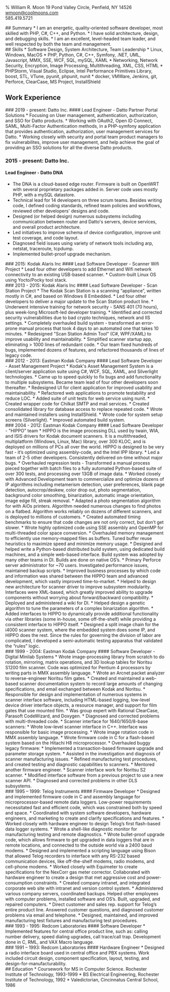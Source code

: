 ﻿% William R. Moon
19 Pond Valley Circle, Penfield, NY 14526        
[wmoon@coolmoons.com][email]          
585.419.5721 

[email]: mailto:wmoon@coolmoons.com

<div>
## Summary
* I am an energetic, quality-oriented software developer, most skilled with PHP, C#, C++, and Python. 
* I have solid architecture, design, and debugging skills.
* I am an excellent, level-headed team leader, and well respected by both the team and management.
</div>

<div>
## Skills
* Software Design, System Architecture, Team Leadership
* Linux, Windows, MacOS
* PHP, Python, C#, C++, Symfony, .NET, UML, Javascript, MMX, SSE, WCF, SQL, mySQL, XAML
* Networking, Network Security, Encryption, Image Processing, Multithreading, XML, CSS, HTML
* PHPStorm, Visual Studio, Eclipse, Intel Performance Primitives Library, boost, STL, VTune, pyunit, phpunit, nunit
* docker, VMWare, Jenkins, git, Perforce, ClearCase, MS Project, InstallShield
</div>

## Work Experience

<div>
### 2019 - present: Datto Inc.
#### Lead Engineer - Datto Partner Portal Solutions
* Focusing on User management, authentication, authorization, and SSO for Datto products.
* Working with OAuth2, Open ID Connect, SAML, Multi-Factor Authentication methods, in a PHP-symfony application that provides authentication, authorization, user management services for Datto.
* Working closely with security and portal team product managers to fix vulnerabilites, improve user management, and help achieve the goal of providing an SSO solutions for all the diverse Datto products.
</div>

### 2015 - present: Datto Inc.
#### Lead Engineer - Datto DNA
* The DNA is a cloud-based edge router. Firmware is built on OpenWRT with several proprietary packages added in. Server code
 uses mostly PHP, with a mySQL datastore.
* Technical lead for 14 developers on three scrum teams. Besides writing code, I defined coding standards, refined team policies and workflows, reviewed other developers' designs and code.
* Designed (or helped design) numerous subsystems including communication between router and Datto's servers,
device services, and overall product architecture.
* Led initiatives to improve schema of device configuration, improve unit test coverage, and code layout.
* Diagnosed field issues using variety of network tools including arp, netstat, traceroute, tcpdump.
* Implemented bullet-proof upgrade mechanism.
</div>

<div>
### 2015: Kodak Alaris Inc
#### Lead Software Developer - Scanner Wifi Project
* Lead four other developers to add Ethernet and Wifi network connectivity to an existing USB-based scanner.
* Custom-built Linux OS using Yocto/Pocky tool stack.
</div>

<div>
### 2013 - 2015: Kodak Alaris Inc 
#### Lead Software Developer - Scan Station Project
* The Kodak Scan Station is a scanning “appliance”, written mostly in C#, and based on Windows 8 Embedded.
* Led four other developers to deliver a major update to the Scan Station product line.
* Underwent intensive training for network security - SANS 401 (70 hours), plus week-long Microsoft-led developer training.
* Identified and corrected security vulnerabilities due to bad crypto techniques, network and IIS settings.
* Completely overhauled build system - transformed an error-prone manual process that took 4 days to an automated one
  that takes 10 minutes.
* Redesigned "Scan Station Admin Tool" (C#, WPF/XAML) to improve usability and maintainability.
* Simplified scanner startup app, eliminating > 1000 lines of redundant code.
* Our team fixed hundreds of bugs, implemented dozens of features, and refactored thousands of lines of legacy code.
</div>

<div>
### 2012 - 2013: Eastman Kodak Company 
#### Lead Software Developer - Asset Management Project
* Kodak's Asset Management System is a client/server application suite using C#, WCF, SQL, XAML, and Silverlight
  technologies.
* Came up to speed quickly to fix bugs and add functionality to multiple subsystems. Became team lead of four other
  developers soon thereafter.
* Redesigned UI for client application for improved usability and maintainability.
* Refactored web applications to promote testability and reduce LOC.
* Added suite of unit tests for web service using nunit.
* Created wrapper code for Chilkat SMTP and mail services.
* Created consolidated library for database access to replace repeated code.
* Wrote and maintained installers using InstallShield.
* Wrote code for system setup screens (Silverlight).
* Improved automated build system.
</div>

<div>
### 2004 - 2012: Eastman Kodak Company 
#### Lead Software Developer - "HIPPO" team
* HIPPO is the image processing DLL used by twain, WIA, and ISIS drivers for Kodak document scanners.  It is a
  multithreaded, multiplatform (Windows, Linux, Mac) library, over 300 KLOC, and is deployed on millions of PCs all over
  the world. HIPPO is designed to be very fast - it’s optimized using assembly-code, and the Intel IPP library.
* Led a team of 2-5 other developers. Consistently delivered on-time without major bugs. 
* Overhauled regression tests - Transformed a manual process pieced together with batch files to a fully automated
  Python-based suite of over 300 tests, and processing over 13GB of image data.
* Worked closely with Advanced Development team to commercialize and optimize dozens of IP algorithms including
  metamerism detection, user preferences, blank page detection, autocrop/deskew, color drop out, photo segmentation,
  background color smoothing, binarization, automatic image orientation, image edge fill, streak removal.
* Adapted a photo segmentation algorithm for with AiOs printers. Algorithm needed numerous changes to find photos on a
  flatbed. Algorithm works reliably on dozens of different scanners, and is deployed to millions of customers.
* Created automated timing benchmarks to ensure that code changes are not only correct, but don’t get slower.
* Wrote highly optimized code using SSE assembly and OpenMP for multi-threaded color space conversion.
* Overhauled memory management to efficiently use memory-mapped files as buffers. Tuned buffer reuse heuristics to
  maximize speed and minimize memory usage.
* Designed and helped write a Python-based distributed build system, using dedicated build machines, and a simple
  web-based interface. Build system was adopted by many other teams in DI. Builds are done on native OS’s.
* Primary Perforce server administrator for ~70 users. Investigated performance issues, maintained backup scripts.
* Improved business processes by which code and information was shared between the HIPPO team and advanced development,
  which vastly improved time-to-market.
* Helped to design new architecture for scanner driver to improve subsystem modularity. Interfaces were XML-based, which
  greatly improved ability to upgrade components without worrying about forward/backward compatibility.
* Deployed and administered a wiki for DI.
* Helped design a genetic algorithm to tune the parameters of a complex binarization algorithm.
* Added interfaces to HIPPO to dynamically provide additional functionality via other libraries (some in-house, some
  off-the-shelf) while providing a consistent interface to HIPPO itself.
* Designed a split image chain for the i4000 scanner system, where the embedded system does some IP, and HIPPO does the
  rest. Since the rules for governing the division of labor are complicated, I developed a semi-automatic testing
  apparatus that validated the “rules” logic.
</div>

<div>
### 1999 - 2004: Eastman Kodak Company 
#### Software Developer - Digital Minilab Systems
* Wrote image-processing library from scratch to do rotation, mirroring, matrix operations, and 3D lookup tables for
  Noritsu S1200 film scanner. Code was optimized for Pentium 4 processors by writing parts in MMX assembly language.
* Wrote an Arcnet packet analyzer to reverse-engineer Noritsu film gates.
* Created and maintained a web-based scanner documentation system to record large amounts of changing specifications,
  and email exchanged between Kodak and Noritsu.
* Responsible for design and implementation of numerous systems in scanner interface software, including HTML-based
  logging, low-level device driver interface objects, a resource manager, and support for film gates that use mounted
  film.
* Was group expert with Rational ClearCase, Parasoft CodeWizard, and Doxygen.
* Diagnosed and corrected problems with multi-threaded code.
* Scanner interface for 1640/1650/8-base scanners:
    * Wrote low-level scanner interface in C++. Interface was responsible for basic image processing.
    * Wrote image rotation code in MMX assembly language.
    * Wrote firmware code in C for a flash-based system based on the Hitachi H8 microprocessor.
* Overhauled buggy legacy firmware:
    * Implemented a transaction-based firmware upgrade and parameter storage system.
    * Assisted in the investigation and diagnosis of scanner manufacturing issues.
    * Refined manufacturing test procedures, and created testing and diagnostic capabilities to scanners.
* Mentored another firmware engineer.
* Scanner interface work for Noritsu S2 scanner.
* Modified interface software from a previous project to use a new scanner API.
* Diagnosed and corrected problems in other DLS subsystems.
</div>

<div>
### 1995 – 1999: Telog Instruments 
#### Firmware Developer
* Designed and implemented firmware code in C and assembly language for microprocessor-based remote data loggers.
  Low-power requirements necessitated fast and efficient code, which was constrained both by speed and space.
* Coordinated with system software developers, hardware engineers, and marketing to create and clarify specifications
  and features.
* Worked closely with hardware engineer to design Telog’s first flash-based data logger systems.
* Wrote a shell-like diagnostic monitor for manufacturing testing and remote diagnostics.
* Wrote bullet-proof upgrade code, which allows firmware to get upgraded  in data loggers that are in remote locations,
  and connected to the outside world via a 2400 baud modems.
* Designed and implemented a scripting language using Bison that allowed Telog recorders to interface with any RS-232
  based communication devices, like off-the-shelf modems, radio modems, and cell-phone modems.
* Worked closely with Equimeter to create specifications for the NexCorr gas meter corrector.  Collaborated with
  hardware engineer to create a design that met aggressive cost and power-consumption constraints.
* Created company intranet, and integrated corporate web site with intranet and version control system.
* Administered various company servers, coordinated backups.  Helped other employees with computer problems, installed
  software and OS’s. Built, upgraded, and repaired computers.
* Direct customer and sales rep. support for Telog’s entire product line. Answered customer questions, and diagnosed
  customer problems via email and telephone.
* Designed, maintained, and improved manufacturing test fixtures and manufacturing test procedures.
</div>

<div>
### 1993 - 1995: Redcom Laboratories 
#### Software Developer
* Implemented features for central office product line, such as: calling number delivery, speed dialing upgrades, call
  trace/call trap. Development done in C, RML, and VAX Macro language.
</div>

<div>
### 1991 – 1993: Redcom Laboratories 
#### Hardware Engineer
* Designed a radio interface board used in central office and PBX systems. Work included circuit design, component
  specification, layout, testing, and design-for-manufacturability.
</div>

<div>
## Education
* Coursework for MS in Computer Science. Rochester Institute of Technology, 1993-1999
* BS Electrical Engineering, Rochester Institute of Technology, 1992
* Valedictorian, Cincinnatus Central School, 1986
</div>
